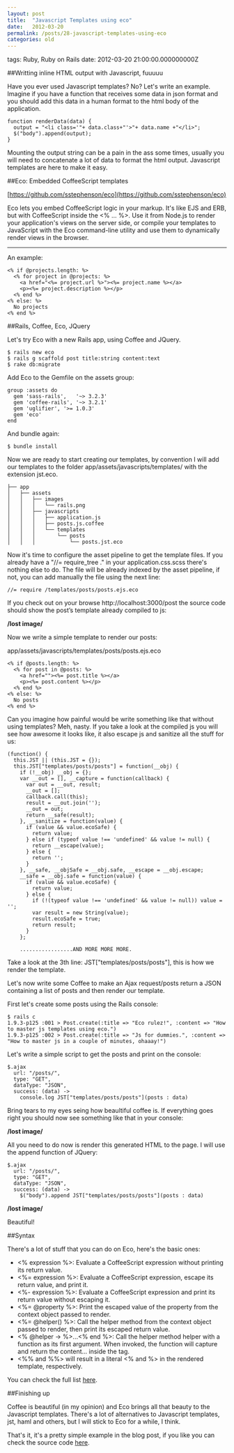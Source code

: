 ```yaml
---
layout: post
title:  "Javascript Templates using eco"
date:   2012-03-20
permalink: /posts/28-javascript-templates-using-eco
categories: old
---
```


tags: Ruby, Ruby on Rails date: 2012-03-20 21:00:00.000000000Z


##Writting inline HTML output with Javascript, fuuuuu

Have you ever used Javascript templates? No? Let's write an example.
Imagine if you have a function that receives some data in json format and you should add this data in a human format to the html body of the application.

    function renderData(data) {
      output = "<li class='"+ data.class+"'>"+ data.name +"</li>";
      $("body").append(output);
    }

Mounting the output string can be a pain in the ass some times, usually you will need to concatenate a lot of data to format the html output. Javascript templates are here to make it easy.

##Eco: Embedded CoffeeScript templates

[https://github.com/sstephenson/eco](https://github.com/sstephenson/eco)

Eco lets you embed CoffeeScript logic in your markup. It's like EJS and ERB, but with CoffeeScript inside the <% ... %>. Use it from Node.js to render your application's views on the server side, or compile your templates to JavaScript with the Eco command-line utility and use them to dynamically render views in the browser.

******************************************************************

An example:

    <% if @projects.length: %>
      <% for project in @projects: %>
        <a href="<%= project.url %>"><%= project.name %></a>
        <p><%= project.description %></p>
      <% end %>
    <% else: %>
      No projects
    <% end %>

##Rails, Coffee, Eco, JQuery

Let's try Eco with a new Rails app, using Coffee and JQuery.

    $ rails new eco
    $ rails g scaffold post title:string content:text
    $ rake db:migrate

Add Eco to the Gemfile on the assets group:

    group :assets do
      gem 'sass-rails',   '~> 3.2.3'
      gem 'coffee-rails', '~> 3.2.1'
      gem 'uglifier', '>= 1.0.3'
      gem 'eco'
    end

And bundle again:

    $ bundle install

Now we are ready to start creating our templates, by convention I will add our templates to the folder app/assets/javascripts/templates/ with the extension jst.eco.

    ├── app
    │   ├── assets
    │   │   ├── images
    │   │   │   └── rails.png
    │   │   ├── javascripts
    │   │   │   ├── application.js
    │   │   │   ├── posts.js.coffee
    │   │   │   └── templates
    │   │   │       └── posts
    │   │   │           └── posts.jst.eco

Now it's time to configure the asset pipeline to get the template files. If you already have a "//= require_tree ." in your application.css.scss there's nothing else to do. The file will be already indexed by the asset pipeline, if not, you can add manually the file using the next line:

    //= require /templates/posts/posts.ejs.eco

If you check out on your browse http://localhost:3000/post the source code should show the post’s template already compiled to js:

**/lost image/**

Now we write a simple template to render our posts:

app/assets/javascripts/templates/posts/posts.ejs.eco

    <% if @posts.length: %>
      <% for post in @posts: %>
        <a href=""><%= post.title %></a>
        <p><%= post.content %></p>
      <% end %>
    <% else: %>
      No posts
    <% end %>

Can you imagine how painful would be write something like that without using templates? Meh, nasty.
If you take a look at the compiled js you will see how awesome it looks like, it also escape js and sanitize all the stuff for us:


    (function() {
      this.JST || (this.JST = {});
      this.JST["templates/posts/posts"] = function(__obj) {
        if (!__obj) __obj = {};
        var __out = [], __capture = function(callback) {
          var out = __out, result;
          __out = [];
          callback.call(this);
          result = __out.join('');
          __out = out;
          return __safe(result);
        }, __sanitize = function(value) {
          if (value && value.ecoSafe) {
            return value;
          } else if (typeof value !== 'undefined' && value != null) {
            return __escape(value);
          } else {
            return '';
          }
        }, __safe, __objSafe = __obj.safe, __escape = __obj.escape;
        __safe = __obj.safe = function(value) {
          if (value && value.ecoSafe) {
            return value;
          } else {
            if (!(typeof value !== 'undefined' && value != null)) value = '';
            var result = new String(value);
            result.ecoSafe = true;
            return result;
          }
        };

        .................AND MORE MORE MORE.

Take a look at the 3th line: JST["templates/posts/posts"], this is how we render the template.

Let's now write some Coffee to make an Ajax request/posts return a JSON containing a list of posts and then render our template.

First let's create some posts using the Rails console:

    $ rails c
    1.9.3-p125 :001 > Post.create(:title => "Eco rulez!", :content => "How to master js templates using eco.")
    1.9.3-p125 :002 > Post.create(:title => "Js for dummies.", :content => "How to master js in a couple of minutes, ohaaay!")

Let's write a simple script to get the posts and print on the console:

    $.ajax
      url: "/posts/",
      type: "GET",
      dataType: "JSON",
      success: (data) ->
        console.log JST["templates/posts/posts"](posts : data)

Bring tears to my eyes seing how beaultiful coffee is.
If everything goes right you should now see something like that in your console:

**/lost image/**

All you need to do now is render this generated HTML to the page. I will use the append function of JQuery:

    $.ajax
      url: "/posts/",
      type: "GET",
      dataType: "JSON",
      success: (data) ->
        $("body").append JST["templates/posts/posts"](posts : data)

**/lost image/**

Beautiful!

##Syntax

There's a lot of stuff that you can do on Eco, here's the basic ones:

- <% expression %>: Evaluate a CoffeeScript expression without printing its return value.
- <%= expression %>: Evaluate a CoffeeScript expression, escape its return value, and print it.
- <%- expression %>: Evaluate a CoffeeScript expression and print its return value without escaping it.
- <%= @property %>: Print the escaped value of the property from the context object passed to render.
- <%= @helper() %>: Call the helper method from the context object passed to render, then print its escaped return value.
- <% @helper -> %>...<% end %>: Call the helper method helper with a function as its first argument. When invoked, the function will capture and return the content... inside the tag.
- <%% and %%> will result in a literal <% and %> in the rendered template, respectively.

You can check the full list [here](https://github.com/sstephenson/eco).

##Finishing up

Coffee is beautiful (in my opinion) and Eco brings all that beauty to the Javascript templates. There's a lot of alternatives to Javascript templates, jst, haml and others, but I will stick to Eco for a while, I think.

That's it, it's a pretty simple example in the blog post, if you like you can check the source code [here](https://github.com/stjhimy/blog-posts/tree/master/28-javascript-templates-using-eco).

